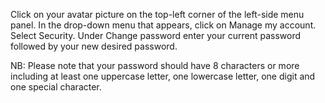 Click on your avatar picture on the top-left corner of the left-side menu panel.
In the drop-down menu that appears, click on Manage my account.
Select Security.
Under Change password enter your current password followed by your new desired password.

NB: Please note that your password should have 8 characters or more including at least one uppercase letter, one lowercase letter, one digit and one special character.


